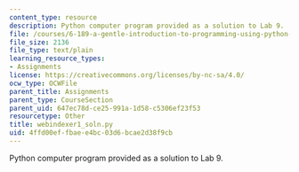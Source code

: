 ```yaml
---
content_type: resource
description: Python computer program provided as a solution to Lab 9.
file: /courses/6-189-a-gentle-introduction-to-programming-using-python-january-iap-2008/4ffd00effbaee4bc03d6bcae2d38f9cb_webindexer1_soln.py
file_size: 2136
file_type: text/plain
learning_resource_types:
- Assignments
license: https://creativecommons.org/licenses/by-nc-sa/4.0/
ocw_type: OCWFile
parent_title: Assignments
parent_type: CourseSection
parent_uid: 647ec78d-ce25-991a-1d58-c5306ef23f53
resourcetype: Other
title: webindexer1_soln.py
uid: 4ffd00ef-fbae-e4bc-03d6-bcae2d38f9cb
---
```

Python computer program provided as a solution to Lab 9.